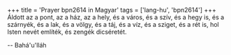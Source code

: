 +++
title = 'Prayer bpn2614 in Magyar'
tags = ['lang-hu', 'bpn2614']
+++
Áldott az a pont, az a ház,
az a hely, és a város,
és a szív, és a hegy is,
és a szárnyék, és a lak,
és a völgy, és a táj,
és a víz, és a sziget,
és a rét is, hol Isten nevét említék,
és zengék dicséretét.

-- Bahá'u'lláh
